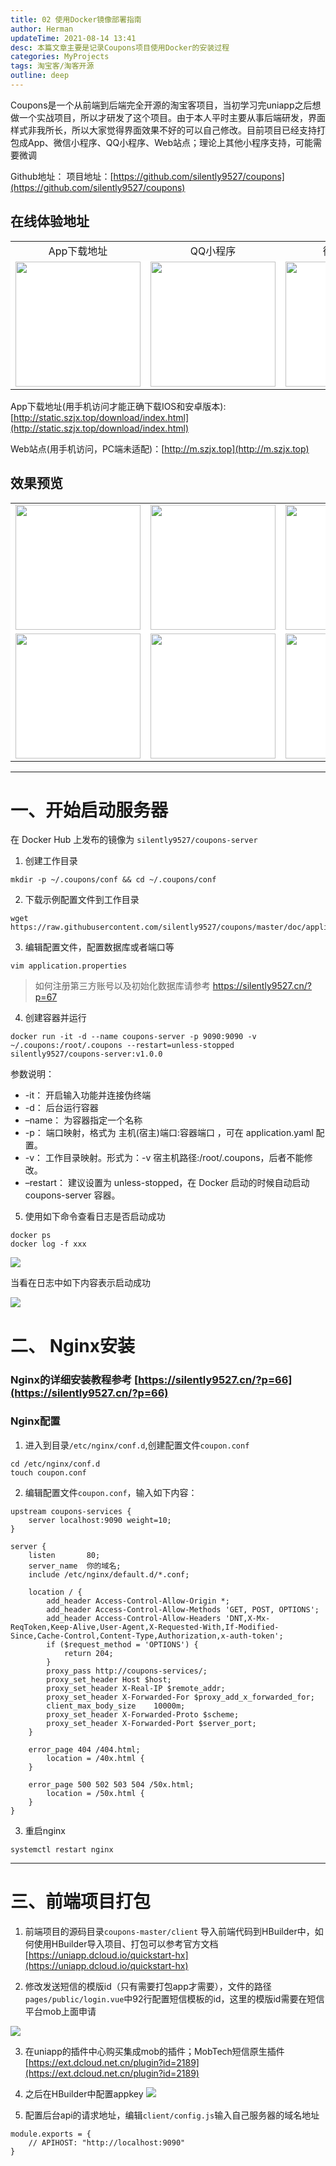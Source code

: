 ```yaml
---
title: 02 使用Docker镜像部署指南
author: Herman
updateTime: 2021-08-14 13:41
desc: 本篇文章主要是记录Coupons项目使用Docker的安装过程
categories: MyProjects
tags: 淘宝客/淘客开源
outline: deep
---
```



Coupons是一个从前端到后端完全开源的淘宝客项目，当初学习完uniapp之后想做一个实战项目，所以才研发了这个项目。由于本人平时主要从事后端研发，界面样式非我所长，所以大家觉得界面效果不好的可以自己修改。目前项目已经支持打包成App、微信小程序、QQ小程序、Web站点；理论上其他小程序支持，可能需要微调

Github地址：
项目地址：[https://github.com/silently9527/coupons](https://github.com/silently9527/coupons)

## 在线体验地址
<table>
    <tbody>
        <tr>
            <td align="center">App下载地址</td>
            <td align="center">QQ小程序</td>
            <td align="center">微信小程序</td>
            <td align="center">Web站点</td>
        </tr>
        <tr style="background-color: white;">
            <td align="center"><img width="200" src="https://cdn.jsdelivr.net/gh/silently9527/images/008eGmZEgy1gn4esj3uutj30b40b4jsx.jpg"></td>
            <td align="center"><img width="200" src="https://cdn.jsdelivr.net/gh/silently9527/images/008eGmZEgy1gn4et70ft2j30g40g4gm6.jpg"></td>
            <td align="center"><img width="200" src="https://cdn.jsdelivr.net/gh/silently9527/images/008eGmZEgy1gn4etut7d1j3076076aa2.jpg"></td>
            <td align="center"><img width="200" src="https://cdn.jsdelivr.net/gh/silently9527/images/008eGmZEgy1gn4euhcqonj30b40b43yt.jpg"></td>
        </tr>
    </tbody>
</table>

App下载地址(用手机访问才能正确下载IOS和安卓版本): [http://static.szjx.top/download/index.html](http://static.szjx.top/download/index.html)

Web站点(用手机访问，PC端未适配)：[http://m.szjx.top](http://m.szjx.top)

## 效果预览
<table>
    <tbody>
        <tr style="background-color: white;">
            <td align="center"><img width="200" src="https://cdn.jsdelivr.net/gh/silently9527/images/008eGmZEly1gn4hfiqyqoj30ku11240m.jpg"></td>
            <td align="center"><img width="200" src="https://cdn.jsdelivr.net/gh/silently9527/images/008eGmZEly1gn4hggo8thj30ku112aba.jpg"></td>
            <td align="center"><img width="200" src="https://cdn.jsdelivr.net/gh/silently9527/images/008eGmZEly1gn4hge5bwuj30ku112my9.jpg"></td>
            <td align="center"><img width="200" src="https://cdn.jsdelivr.net/gh/silently9527/images/008eGmZEly1gn4hgbc1e2j30ku112dhz.jpg"></td>
        </tr>
        <tr style="background-color: white;">
            <td align="center"><img width="200" src="https://cdn.jsdelivr.net/gh/silently9527/images/008eGmZEly1gn4hg8p7uhj30ku112acg.jpg"></td>
            <td align="center"><img width="200" src="https://cdn.jsdelivr.net/gh/silently9527/images/008eGmZEly1gn4hg5kj8lj30ku112tc6.jpg"></td>
            <td align="center"><img width="200" src="https://cdn.jsdelivr.net/gh/silently9527/images/008eGmZEly1gn4hg10sibj30ku112acs.jpg"></td>
            <td align="center"><img width="200" src="https://cdn.jsdelivr.net/gh/silently9527/images/008eGmZEly1gn4hft8rzcj30ku1123yt.jpg"></td>
        </tr>
    </tbody>
</table>

---

# 一、开始启动服务器

在 Docker Hub 上发布的镜像为 `silently9527/coupons-server`

1. 创建工作目录

```
mkdir -p ~/.coupons/conf && cd ~/.coupons/conf
```

2. 下载示例配置文件到工作目录

```
wget https://raw.githubusercontent.com/silently9527/coupons/master/doc/application.properties
```

3. 编辑配置文件，配置数据库或者端口等

```
vim application.properties 
```

> 如何注册第三方账号以及初始化数据库请参考 https://silently9527.cn/?p=67

4. 创建容器并运行

```
docker run -it -d --name coupons-server -p 9090:9090 -v ~/.coupons:/root/.coupons --restart=unless-stopped silently9527/coupons-server:v1.0.0
```

参数说明：
* -it： 开启输入功能并连接伪终端
* -d： 后台运行容器
* –name： 为容器指定一个名称
* -p： 端口映射，格式为 主机(宿主)端口:容器端口 ，可在 application.yaml 配置。
* -v： 工作目录映射。形式为：-v 宿主机路径:/root/.coupons，后者不能修改。
* –restart： 建议设置为 unless-stopped，在 Docker 启动的时候自动启动 coupons-server 容器。


5. 使用如下命令查看日志是否启动成功

```
docker ps
docker log -f xxx
```

![](https://cdn.jsdelivr.net/gh/silently9527/images/008i3skNgy1gu2or68as9j61vs07840102.jpg)

当看在日志中如下内容表示启动成功

![](https://cdn.jsdelivr.net/gh/silently9527/images/008i3skNgy1gu2ov30ps9j62ke0b0wmi02.jpg)


# 二、 Nginx安装
### Nginx的详细安装教程参考 [https://silently9527.cn/?p=66](https://silently9527.cn/?p=66)

### Nginx配置

1. 进入到目录`/etc/nginx/conf.d`,创建配置文件`coupon.conf`

```
cd /etc/nginx/conf.d
touch coupon.conf
```

2. 编辑配置文件`coupon.conf`，输入如下内容：

```
upstream coupons-services {
    server localhost:9090 weight=10;
}

server {
    listen       80;
    server_name  你的域名;
    include /etc/nginx/default.d/*.conf;

    location / {
	    add_header Access-Control-Allow-Origin *;
    	add_header Access-Control-Allow-Methods 'GET, POST, OPTIONS';
    	add_header Access-Control-Allow-Headers 'DNT,X-Mx-ReqToken,Keep-Alive,User-Agent,X-Requested-With,If-Modified-Since,Cache-Control,Content-Type,Authorization,x-auth-token'; 
    	if ($request_method = 'OPTIONS') {
            return 204;
    	}
        proxy_pass http://coupons-services/;
        proxy_set_header Host $host;
        proxy_set_header X-Real-IP $remote_addr;
        proxy_set_header X-Forwarded-For $proxy_add_x_forwarded_for;
        client_max_body_size    10000m;
        proxy_set_header X-Forwarded-Proto $scheme;
        proxy_set_header X-Forwarded-Port $server_port;
    }

    error_page 404 /404.html;
        location = /40x.html {
    }

    error_page 500 502 503 504 /50x.html;
        location = /50x.html {
    }
}
```

3. 重启nginx

```
systemctl restart nginx
```



----
# 三、前端项目打包

1. 前端项目的源码目录`coupons-master/client`
   导入前端代码到HBuilder中，如何使用HBuilder导入项目、打包可以参考官方文档 [https://uniapp.dcloud.io/quickstart-hx](https://uniapp.dcloud.io/quickstart-hx)

2. 修改发送短信的模版id（只有需要打包app才需要），文件的路径`pages/public/login.vue`中92行配置短信模板的id，这里的模版id需要在短信平台mob上面申请

![](https://cdn.jsdelivr.net/gh/silently9527/images/008i3skNgy1gtz7l1dcw0j60pc0gbaao02.jpg)

3. 在uniapp的插件中心购买集成mob的插件；MobTech短信原生插件 [https://ext.dcloud.net.cn/plugin?id=2189](https://ext.dcloud.net.cn/plugin?id=2189)

4. 之后在HBuilder中配置appkey
   ![](https://cdn.jsdelivr.net/gh/silently9527/images/008i3skNgy1gtz7mq0h7tj60u00ktq3s02.jpg)

5. 配置后台api的请求地址，编辑`client/config.js`输入自己服务器的域名地址

```
module.exports = {
    // APIHOST: "http://localhost:9090"
}
```
